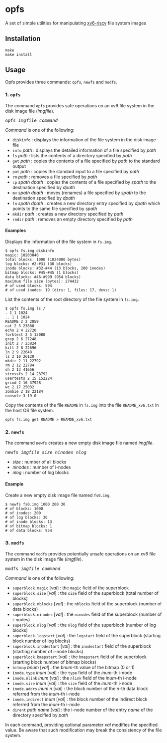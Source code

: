 opfs
========
A set of simple utilities for manipulating [xv6-riscv](https://github.com/mit-pdos/xv6-riscv) file system images

## Installation

    make
    make install

## Usage
Opfs provides three commands: `opfs`, `newfs` and `modfs`.

### 1. `opfs`
The command `opfs` provides safe operations on an xv6 file system in the disk image file (_imgfile_).

<pre>
opfs <i>imgfile</i> <i>command</i>
</pre>

_Command_ is one of the following:

* `diskinfo` : displays the information of the file system in the disk image file
* `info` _path_ : displays the detailed information of a file specified by _path_
* `ls` _path_ : lists the contents of a directory specified by _path_
* `get` _path_ : copies the contents of a file specified by _path_ to the standard output
* `put` _path_ : copies the standard input to a file specified by _path_
* `rm` _path_ : removes a file specified by _path_
* `cp` _spath_ _dpath_ : copies the contents of a file specified by _spath_ to the destination specified by _dpath_
* `mv` _spath_ _dpath_ : moves (renames) a file specified by _spath_ to the destination specified by _dpath_
* `ln` _spath_ _dpath_ : creates a new directory entry specified by _dpath_ which points to the same file specified by _spath_
* `mkdir` _path_ : creates a new directory specified by _path_
* `rmdir` _path_ : removes an empty directory specified by _path_

#### Examples
Displays the information of the file system in `fs.img`.
```
$ opfs fs.img diskinfo
magic: 10203040
total blocks: 1000 (1024000 bytes)
log blocks: #2-#31 (30 blocks)
inode blocks: #32-#44 (13 blocks, 200 inodes)
bitmap blocks: #45-#45 (1 blocks)
data blocks: #46-#999 (954 blocks)
maximum file size (bytes): 274432
# of used blocks: 594
# of used inodes: 19 (dirs: 1, files: 17, devs: 1)
```

List the contents of the root directory of the file system in `fs.img`.
```
$ opfs fs.img ls /
. 1 1 1024
.. 1 1 1024
README 2 2 2059
cat 2 3 23888
echo 2 4 22720
forktest 2 5 13080
grep 2 6 27248
init 2 7 23824
kill 2 8 22696
ln 2 9 22648
ls 2 10 26120
mkdir 2 11 22792
rm 2 12 22784
sh 2 13 41656
stressfs 2 14 23792
usertests 2 15 152224
grind 2 16 37928
wc 2 17 25032
zombie 2 18 22184
console 3 19 0
```

Copy the contents of the file `README` in `fs.img` into the file `README_xv6.txt` in the host OS file system.
```
opfs fs.img get README > REAMDE_xv6.txt
```

### 2. `newfs`
The command `newfs` creates a new empty disk image file named _imgfile_.
<pre>
newfs <i>imgfile</i> <i>size</i> <i>ninodes</i> <i>nlog</i>
</pre>

* _size_ : number of all blocks
* _ninodes_ : number of i-nodes
* _nlog_ : number of log blocks

#### Example
Create a new empty disk image file named `fs0.img`.
```
$ newfs fs0.img 1000 200 30
# of blocks: 1000
# of inodes: 200
# of log blocks: 30
# of inode blocks: 13
# of bitmap blocks: 1
# of data blocks: 954
```

### 3. `modfs`
The command `modfs` provides potentially unsafe operations on an xv6 file system in the disk image file (_imgfile_).

<pre>
modfs <i>imgfile</i> <i>command</i>
</pre>

_Command_ is one of the following:

* `superblock.magic` [_val_] : the `magic` field of the superblock
* `superblock.size` [_val_] : the `size` field of the superblock (total number of blocks)
* `superblock.nblocks` [_val_] : the `nblocks` field of the superblock (number of data blocks)
* `superblock.ninodes` [_val_] : the `ninodes` field of the superblock (number of i-nodes)
* `superblock.nlog` [_val_] : the `nlog` field of the superblock (number of log blocks)
* `superblock.logstart` [_val_] : the `logstart` field of the superblock (starting block number of log blocks)
* `superblock.inodestart` [_val_] : the `inodestart` field of the superblock (starting number of i-node blocks)
* `superblock.bmapstart` [_val_] : the `bmapstart` field of the superblock (starting block number of bitmap blocks)
* `bitmap` _bnum_ [_val_] : the _bnum_-th value of the bitmap (0 or 1)
* `inode.type` _inum_ [_val_] : the `type` field of the _inum_-th i-node
* `inode.nlink` _inum_ [_val_] : the `nlink` field of the _inum_-th i-node
* `inode.size` _inum_ [_val_] : the `size` field of the _inum_-th i-node
* `inode.addrs` _inum_ _n_ [_val_] : the block number of the _n_-th data block referred from the _inum_-th i-node
* `inode.indirect` _inum_ [_val_] : the block number of the indirect block referred from the _inum_-th i-node
* `dirent` _path_ _name_ [_val_] : the i-node number of the entry _name_ of the directory specified by _path_

In each command, providing optional parameter _val_ modifies the specified value.
Be aware that such modification may break the consistency of the file system.